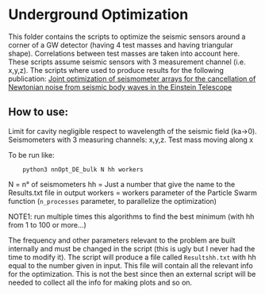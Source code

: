 # Underground Optimization

This folder contains the scripts to optimize the seismic sensors around a corner of a GW detector (having 4 test masses and having triangular shape).
Correlations between test masses are taken into account here.
These scripts assume seismic sensors with 3 measurement channel (i.e. x,y,z).
The scripts where used to produce results for the following publication: [Joint optimization of seismometer arrays for the cancellation of Newtonian noise from seismic body waves in the Einstein Telescope](https://iopscience.iop.org/article/10.1088/1361-6382/ad1715) 


## How to use:

Limit for cavity negligible respect to wavelength of the seismic field (ka->0). 
Seismometers with 3 measuring channels: x,y,z.
Test mass moving along x

To be run like:
```	
	python3 nnOpt_DE_bulk N hh workers
```
	
N = n° of seismometers
hh = Just a number that give the name to the Results<hh>.txt file in output
workers = workers parameter of the Particle Swarm function (`n_processes` parameter, to parallelize the optimization)

NOTE1: run multiple times this algorithms to find the best minimum (with hh from 1 to 100 or more...)


The frequency and other parameters relevant to the problem are built internally and must be changed in the script (this is ugly but I never had the time to modify it).
The script will produce a file called `Resultshh.txt` with hh equal to the number given in input. This file will contain all the relevant info for the optimization. This is not the best since then an external script will be needed to collect all the info for making plots and so on.   

  
